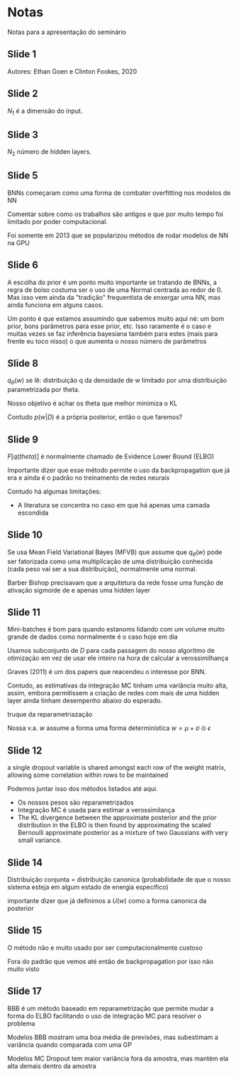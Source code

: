# Notas

Notas para a apresentação do seminário

## Slide 1

Autores: Ethan Goen e Clinton Fookes, 2020

## Slide 2

$N_1$ é a dimensão do input.

## Slide 3

$N_2$ número de hidden layers.

## Slide 5

BNNs começaram como uma forma de combater overfitting nos modelos de NN

Comentar sobre como os trabalhos são antigos e que por muito tempo foi limitado por poder computacional.

Foi somente em 2013 que se popularizou métodos de rodar modelos de NN na GPU

## Slide 6

A escolha do prior é um ponto muito importante se tratando de BNNs, a regra de bolso costuma ser o uso de uma Normal centrada ao redor de 0. Mas isso vem ainda da "tradição" frequentista de enxergar uma NN, mas ainda funciona em alguns casos.

Um ponto é que estamos assumindo que sabemos muito aqui né: um bom prior, bons parâmetros para esse prior, etc. Isso raramente é o caso e muitas vezes se faz inferência bayesiana também para estes (mais para frente eu toco nisso) o que aumenta o nosso número de parâmetros

## Slide 8

$q_\theta(w)$ se lê: distribuição q da densidade de w limitado por uma distribuição parametrizada por theta.

Nosso objetivo é achar os theta que melhor minimiza o KL

Contudo $p(w|D)$ é a própria posterior, então o que faremos?

## Slide 9

$F[q(theta)]$ é normalmente chamado de Evidence Lower Bound (ELBO)

Importante dizer que esse método permite o uso da backpropagation que já era e ainda é o padrão no treinamento de redes neurais

Contudo há algumas limitações:

- A literatura se concentra no caso em que há apenas uma camada escondida

## Slide 10

Se usa Mean Field Variational Bayes (MFVB) que assume que $q_\theta(w)$ pode ser fatorizada como uma multiplicação de uma distribuição conhecida (cada peso vai ser a sua distribuição), normalmente uma normal.

Barber Bishop precisavam que a arquitetura da rede fosse uma função de ativação sigmoide de e apenas uma hidden layer

## Slide 11

Mini-batches é bom para quando estanoms lidando com um volume muito grande de dados como normalmente é o caso hoje em dia

Usamos subconjunto de $D$ para cada passagem do nosso algoritmo de otimização em vez de usar ele inteiro na hora de calcular a verossimilhança

Graves (2011) é um dos papers que reacendeu o interesse por BNN.

Contudo, as estimativas da integração MC tinham uma variância muito alta, assim, embora permitissem a criação de redes com mais de uma hidden layer ainda tinham desempenho abaixo do esperado.

truque da reparametriazação

Nossa v.a. $w$ assume a forma uma forma determinística $w = \mu + \sigma \odot \epsilon$

## Slide 12

a single dropout variable is shared amongst each row of the weight matrix, allowing some correlation within rows to be maintained

Podemos juntar isso dos métodos listados até aqui.

- Os nossos pesos são reparametrizados
- Integração MC é usada para estimar a verossimilança
- The KL divergence between the approximate posterior and the prior distribution in the ELBO is then found by approximating the scaled Bernoulli approximate posterior as a mixture of two Gaussians with very small variance.

## Slide 14

Distribuição conjunta = distribuição canonica (probabilidade de que o nosso sistema esteja em algum estado de energia específico)

importante dizer que já definimos a $U(w)$ como a forma canonica da posterior

## Slide 15

O método não e muito usado por ser computacionalmente custoso

Fora do padrão que vemos até então de backpropagation por isso não muito visto

## Slide 17

BBB é um método baseado em reparametrização que permite mudar a forma do ELBO facilitando o uso de integração MC para resolver o problema

Modelos BBB mostram uma boa média de previsões, mas subestimam a variância quando comparada com uma GP

Modelos MC Dropout tem maior variância fora da amostra, mas mantém ela alta demais dentro da amostra
